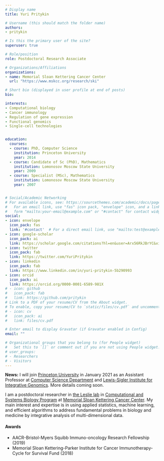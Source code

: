 ```yaml
---
# Display name
title: Yuri Pritykin

# Username (this should match the folder name)
authors:
- pritykin

# Is this the primary user of the site?
superuser: true

# Role/position
role: Postdoctoral Research Associate

# Organizations/Affiliations
organizations:
- name: Memorial Sloan Kettering Cancer Center
  url: "https://www.mskcc.org/research/ski"

# Short bio (displayed in user profile at end of posts)
bio: 

interests:
- Computational biology
- Cancer immunology
- Regulation of gene expression
- Functional genomics
- Single-cell technologies


education:
  courses:
  - course: PhD, Computer Science
    institution: Princeton University
    year: 2014
  - course: Candidate of Sc (PhD), Mathematics
    institution: Lomonosov Moscow State University
    year: 2009
  - course: Specialist (MSc), Mathematics
    institution: Lomonosov Moscow State University
    year: 2007


# Social/Academic Networking
# For available icons, see: https://sourcethemes.com/academic/docs/page-builder/#icons
#   For an email link, use "fas" icon pack, "envelope" icon, and a link in the
#   form "mailto:your-email@example.com" or "#contact" for contact widget.
social:
- icon: envelope
  icon_pack: fas
  link: '#contact'  # For a direct email link, use "mailto:test@example.org".
- icon: google-scholar
  icon_pack: ai
  link: https://scholar.google.com/citations?hl=en&user=Arx56RkJBrYC&view_op=list_works&sortby=pubdate
- icon: twitter
  icon_pack: fab
  link: https://twitter.com/YuriPritykin
- icon: linkedin
  icon_pack: fab
  link: https://www.linkedin.com/in/yuri-pritykin-5b290993
- icon: orcid
  icon_pack: ai
  link: https://orcid.org/0000-0001-6589-981X
# - icon: github
#   icon_pack: fab
#   link: https://github.com/pritykin
# Link to a PDF of your resume/CV from the About widget.
# To enable, copy your resume/CV to `static/files/cv.pdf` and uncomment the lines below.
# - icon: cv
#   icon_pack: ai
#   link: files/cv.pdf

# Enter email to display Gravatar (if Gravatar enabled in Config)
email: ""

# Organizational groups that you belong to (for People widget)
#   Set this to `[]` or comment out if you are not using People widget.
# user_groups:
# - Researchers
# - Visitors
---
```


**News:**
I will join [Princeton University](https://www.princeton.edu/) in January 2021 as an Assistant Professor at [Computer Science Department](https://www.cs.princeton.edu/) and [Lewis-Sigler Institute for Integrative Genomics](https://lsi.princeton.edu/). More details coming soon.


I am a postdoctoral researcher in [the Leslie lab](https://www.mskcc.org/research/ski/labs/christina-leslie) in [Computational and Systems Biology Program](https://www.mskcc.org/research/ski/programs/computational-biology) at [Memorial Sloan Kettering Cancer Center](https://www.mskcc.org/research/ski).
My main interest and expertise is in using applied statistics, machine learning, and efficient algorithms to address fundamental problems in biology and medicine by integrative analysis of multi-dimensional data.



#### Awards

* AACR-Bristol-Myers Squibb Immuno-oncology Research Fellowship (2019)
* Memorial Sloan Kettering-Parker Institute for Cancer Immunotherapy-Cycle for Survival Fund (2018)
